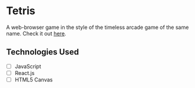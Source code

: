 # Tetris

A web-browser game in the style of the timeless arcade game of the same name. Check it out [here][tetris].

[tetris]: http://toddkranenburg.github.io/tetris/

## Technologies Used
- [ ] JavaScript
- [ ] React.js
- [ ] HTML5 Canvas
